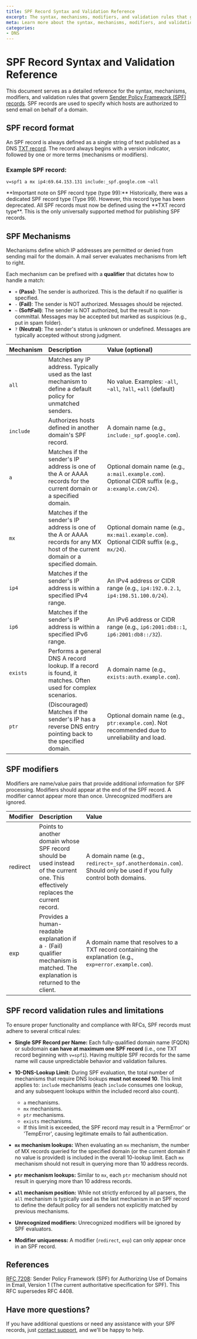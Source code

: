 ```yaml
---
title: SPF Record Syntax and Validation Reference
excerpt: The syntax, mechanisms, modifiers, and validation rules that govern SPF records.
meta: Learn more about the syntax, mechanisms, modifiers, and validation rules for SPF records.
categories:
- DNS
---
```


# SPF Record Syntax and Validation Reference
This document serves as a detailed reference for the syntax, mechanisms, modifiers, and validation rules that govern [Sender Policy Framework (SPF) records](/articles/spf-record/). SPF records are used to specify which hosts are authorized to send email on behalf of a domain.

## SPF record format
An SPF record is always defined as a single string of text published as a DNS [TXT record](/articles/txt-record/).
The record always begins with a version indicator, followed by one or more terms (mechanisms or modifiers).

### Example SPF record:

```
v=spf1 a mx ip4:69.64.153.131 include:_spf.google.com ~all
```

<note> 
**Important note on SPF record type (type 99):** Historically, there was a dedicated SPF record type (Type 99). However, this record type has been deprecated. All SPF records must now be defined using the **TXT record type**. This is the only universally supported method for publishing SPF records. 
</note>

## SPF Mechanisms
Mechanisms define which IP addresses are permitted or denied from sending mail for the domain. A mail server evaluates mechanisms from left to right.

Each mechanism can be prefixed with a **qualifier** that dictates how to handle a match:

- `+` **(Pass)**: The sender is authorized. This is the default if no qualifier is specified.
- `-` **(Fail)**: The sender is NOT authorized. Messages should be rejected.
- `~` **(SoftFail)**: The sender is NOT authorized, but the result is non-committal. Messages may be accepted but marked as suspicious (e.g., put in spam folder).
- `?` **(Neutral)**: The sender's status is unknown or undefined. Messages are typically accepted without strong judgment.

| Mechanism | Description |Value (optional)|
|:----|:-----|:---|
|`all`| Matches any IP address. Typically used as the last mechanism to define a default policy for unmatched senders.|No value. Examples: `-all`, `~all`, `?all`, `+all` (default)|
|`include`|Authorizes hosts defined in another domain's SPF record.|A domain name (e.g., `include:_spf.google.com`).|
|`a`| Matches if the sender's IP address is one of the A or AAAA records for the current domain or a specified domain.|Optional domain name (e.g., `a:mail.example.com`). Optional CIDR suffix (e.g., `a:example.com/24`).|
|`mx`| Matches if the sender's IP address is one of the A or AAAA records for any MX host of the current domain or a specified domain.|Optional domain name (e.g., `mx:mail.example.com`). Optional CIDR suffix (e.g., `mx/24`).|
|`ip4`| Matches if the sender's IP address is within a specified IPv4 range.|An IPv4 address or CIDR range (e.g., `ip4:192.0.2.1`, `ip4:198.51.100.0/24`).|
|`ip6`|Matches if the sender's IP address is within a specified IPv6 range.|An IPv6 address or CIDR range (e.g., `ip6:2001:db8::1`, `ip6:2001:db8::/32`).|
|`exists`|Performs a general DNS A record lookup. If a record is found, it matches. Often used for complex scenarios.|A domain name (e.g., `exists:auth.example.com`).|
|`ptr`|(Discouraged) Matches if the sender's IP has a reverse DNS entry pointing back to the specified domain.|Optional domain name (e.g., `ptr:example.com`). Not recommended due to unreliability and load.|

## SPF modifiers
Modifiers are name/value pairs that provide additional information for SPF processing. Modifiers should appear at the end of the SPF record. A modifier cannot appear more than once. Unrecognized modifiers are ignored.

|Modifier|Description|Value|
|:---|:---|:---|
|redirect|Points to another domain whose SPF record should be used instead of the current one. This effectively replaces the current record.|A domain name (e.g., `redirect=_spf.anotherdomain.com`). Should only be used if you fully control both domains.|
|exp|Provides a human-readable explanation if a `-` (Fail) qualifier mechanism is matched. The explanation is returned to the client.|A domain name that resolves to a TXT record containing the explanation (e.g., `exp=error.example.com`).|

## SPF record validation rules and limitations
To ensure proper functionality and compliance with RFCs, SPF records must adhere to several critical rules:
- **Single SPF Record per Name:** Each fully-qualified domain name (FQDN) or subdomain **can have at maximum one SPF record** (i.e., one TXT record beginning with `v=spf1`). Having multiple SPF records for the same name will cause unpredictable behavior and validation failures.
- **10-DNS-Lookup Limit:** During SPF evaluation, the total number of mechanisms that require DNS lookups **must not exceed 10**. This limit applies to:
`include` mechanisms (each `include` consumes one lookup, and any subsequent lookups within the included record also count).
    - `a` mechanisms.
    - `mx` mechanisms.
    - `ptr` mechanisms.
    - `exists` mechanisms.
    - If this limit is exceeded, the SPF record may result in a 'PermError' or 'TempError', causing legitimate emails to fail authentication.
  
- **`mx` mechanism lookups:** When evaluating an `mx` mechanism, the number of MX records queried for the specified domain (or the current domain if no value is provided) is included in the overall 10-lookup limit. Each `mx` mechanism should not result in querying more than 10 address records.
- **`ptr` mechanism lookups:** Similar to `mx`, each `ptr` mechanism should not result in querying more than 10 address records.
- **`all` mechanism position:** While not strictly enforced by all parsers, the `all` mechanism is typically used as the last mechanism in an SPF record to define the default policy for all senders not explicitly matched by previous mechanisms.
- **Unrecognized modifiers:** Unrecognized modifiers will be ignored by SPF evaluators.
- **Modifier uniqueness:** A modifier (`redirect`, `exp`) can only appear once in an SPF record.

## References
[RFC 7208](https://datatracker.ietf.org/doc/html/rfc7208): Sender Policy Framework (SPF) for Authorizing Use of Domains in Email, Version 1 (The current authoritative specification for SPF). This RFC supersedes RFC 4408.

## Have more questions?
If you have additional questions or need any assistance with your SPF records, just [contact support](https://dnsimple.com/feedback), and we'll be happy to help. 

